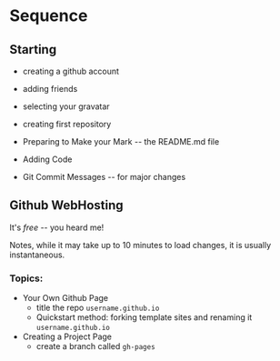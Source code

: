 Sequence
========

## Starting

- creating a github account
- adding friends
- selecting your gravatar

- creating first repository
- Preparing to Make your Mark -- the README.md file
- Adding Code
- Git Commit Messages -- for major changes


## Github WebHosting

It's *free* -- you heard me!

Notes, while it may take up to 10 minutes to load changes, it is usually instantaneous.

### Topics:

- Your Own Github Page 
  - title the repo `username.github.io`
  - Quickstart method: forking template sites and renaming it `username.github.io`
- Creating a Project Page 
  - create a branch called `gh-pages`

